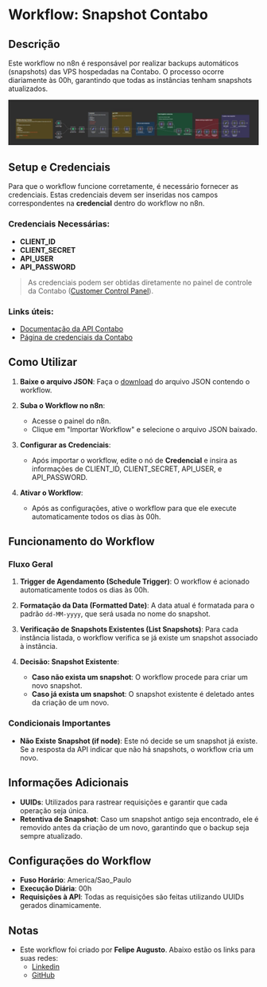 # Workflow: Snapshot Contabo

## Descrição

Este workflow no n8n é responsável por realizar backups automáticos (snapshots) das VPS hospedadas na Contabo. O processo ocorre diariamente às 00h, garantindo que todas as instâncias tenham snapshots atualizados.

![Imagem Workflow](./img/workflow_bkp_contabo.jpg)

## Setup e Credenciais

Para que o workflow funcione corretamente, é necessário fornecer as credenciais. Estas credenciais devem ser inseridas nos campos correspondentes na **credencial** dentro do workflow no n8n.

### Credenciais Necessárias:
- **CLIENT_ID**
- **CLIENT_SECRET**
- **API_USER**
- **API_PASSWORD**

> As credenciais podem ser obtidas diretamente no painel de controle da Contabo ([Customer Control Panel](https://my.contabo.com/api/details)).

### Links úteis:
- [Documentação da API Contabo](https://api.contabo.com/)
- [Página de credenciais da Contabo](https://my.contabo.com/api/details)

## Como Utilizar

1. **Baixe o arquivo JSON**: Faça o [download](https://github.com/FelipeWayne/automation-n8n/blob/main/Backup_Contabo_n8n/Snapshot_Contabo.json) do arquivo JSON contendo o workflow. 
   
2. **Suba o Workflow no n8n**:
   - Acesse o painel do n8n.
   - Clique em "Importar Workflow" e selecione o arquivo JSON baixado.
   
3. **Configurar as Credenciais**:
   - Após importar o workflow, edite o nó de **Credencial** e insira as informações de CLIENT_ID, CLIENT_SECRET, API_USER, e API_PASSWORD.
   
4. **Ativar o Workflow**:
   - Após as configurações, ative o workflow para que ele execute automaticamente todos os dias às 00h.


## Funcionamento do Workflow

### Fluxo Geral
1. **Trigger de Agendamento (Schedule Trigger)**: O workflow é acionado automaticamente todos os dias às 00h.

2. **Formatação da Data (Formatted Date)**: A data atual é formatada para o padrão `dd-MM-yyyy`, que será usada no nome do snapshot.

3. **Verificação de Snapshots Existentes (List Snapshots)**: Para cada instância listada, o workflow verifica se já existe um snapshot associado à instância.

4. **Decisão: Snapshot Existente**:
   - **Caso não exista um snapshot**: O workflow procede para criar um novo snapshot.
   - **Caso já exista um snapshot**: O snapshot existente é deletado antes da criação de um novo.


### Condicionais Importantes
- **Não Existe Snapshot (if node)**: Este nó decide se um snapshot já existe. Se a resposta da API indicar que não há snapshots, o workflow cria um novo.

## Informações Adicionais

- **UUIDs**: Utilizados para rastrear requisições e garantir que cada operação seja única.
- **Retentiva de Snapshot**: Caso um snapshot antigo seja encontrado, ele é removido antes da criação de um novo, garantindo que o backup seja sempre atualizado.

## Configurações do Workflow

- **Fuso Horário**: America/Sao_Paulo
- **Execução Diária**: 00h
- **Requisições à API**: Todas as requisições são feitas utilizando UUIDs gerados dinamicamente.

## Notas
- Este workflow foi criado por **Felipe Augusto**. Abaixo estão os links para suas redes:
  - [Linkedin](https://www.linkedin.com/in/felipewayne-dev/)
  - [GitHub](https://github.com/FelipeWayne)
